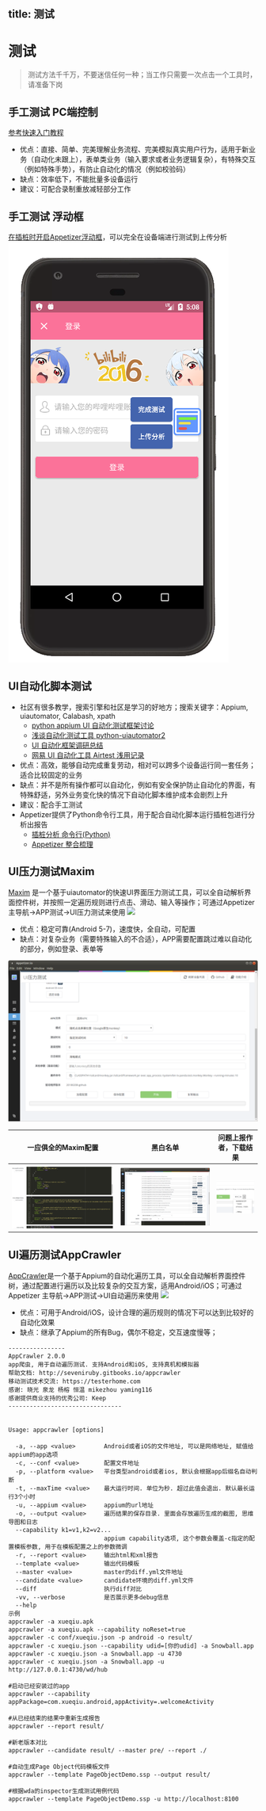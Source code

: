 title: 测试
---

# 测试

> 测试方法千千万，不要迷信任何一种；当工作只需要一次点击一个工具时，请准备下岗

## 手工测试 PC端控制
[参考快速入门教程](../get-started.html#运行测试并提交分析)
* 优点：直接、简单、完美理解业务流程、完美模拟真实用户行为，适用于新业务（自动化未跟上），表单类业务（输入要求或者业务逻辑复杂），有特殊交互（例如特殊手势），有防止自动化的情况（例如校验码）
* 缺点：效率低下，不能批量多设备运行
* 建议：可配合录制重放减轻部分工作

## 手工测试 浮动框
[在插桩时开启Appetizer浮动框](instrumentation.html#浮动框功能)，可以完全在设备端进行测试到上传分析
![](floating-menu.png)

## UI自动化脚本测试
* 社区有很多教学，搜索引擎和社区是学习的好地方；搜索关键字：Appium, uiautomator, Calabash, xpath
  * [python appium UI 自动化测试框架讨论](https://testerhome.com/topics/11866)
  * [浅谈自动化测试工具 python-uiautomator2](https://testerhome.com/topics/11357)
  * [UI 自动化框架调研总结](https://testerhome.com/topics/6602)
  * [网易 UI 自动化工具 Airtest 浅用记录](https://testerhome.com/topics/12391)
* 优点：高效，能够自动完成重复劳动，相对可以跨多个设备运行同一套任务；适合比较固定的业务
* 缺点：并不是所有操作都可以自动化，例如有安全保护防止自动化的界面，有特殊舒适，另外业务变化快的情况下自动化脚本维护成本会剧烈上升
* 建议：配合手工测试
* Appetizer提供了Python命令行工具，用于配合自动化脚本运行插桩包进行分析出报告
  * [插桩分析 命令行(Python) ](../integration/insights.py.html)
  * [Appetizer 整合梳理](https://testerhome.com/topics/10290)

## UI压力测试Maxim
[Maxim](https://github.com/zhangzhao4444/Maxim) 是一个基于uiautomator的快速UI界面压力测试工具，可以全自动解析界面控件树，并按照一定遍历规则进行点击、滑动、输入等操作；可通过Appetizer 主导航->APP测试->UI压力测试来使用
![](https://testerhome.com/uploads/photo/2018/8028ddbc-38c2-427b-8864-336e9316ed52.gif!large)
* 优点：稳定可靠(Android 5-7)，速度快，全自动，可配置
* 缺点：对复杂业务（需要特殊输入的不合适），APP需要配置跳过难以自动化的部分，例如登录、表单等

![](maxim-overview.png)

|  一应俱全的Maxim配置  | 黑白名单 | 问题上报作者，下载结果 | 
|:-----------------:| :---------------: | :--: |
|  ![](maxim-config.png) |![](maxim-whitelist.png)| ![](maxim-download-results.png)|

## UI遍历测试AppCrawler
[AppCrawler](https://testerhome.com/topics/8343)是一个基于Appium的自动化遍历工具，可以全自动解析界面控件树，通过配置进行遍历以及比较复杂的交互方案，适用Android/iOS；可通过Appetizer 主导航->APP测试->UI自动遍历来使用
![](https://testerhome.com/uploads/photo/2017/25cdb6a8-d6cb-4891-b0ff-5ccd7c3005c8.png!large)
* 优点：可用于Android/iOS，设计合理的遍历规则的情况下可以达到比较好的自动化效果
* 缺点：继承了Appium的所有Bug，偶尔不稳定，交互速度慢等；
```
----------------
AppCrawler 2.0.0
app爬虫, 用于自动遍历测试. 支持Android和iOS, 支持真机和模拟器
帮助文档: http://seveniruby.gitbooks.io/appcrawler
移动测试技术交流: https://testerhome.com
感谢: 晓光 泉龙 杨榕 恒温 mikezhou yaming116
感谢提供商业支持的优秀公司: Keep
--------------------------------


Usage: appcrawler [options]

  -a, --app <value>        Android或者iOS的文件地址, 可以是网络地址, 赋值给appium的app选项
  -c, --conf <value>       配置文件地址
  -p, --platform <value>   平台类型android或者ios, 默认会根据app后缀名自动判断
  -t, --maxTime <value>    最大运行时间. 单位为秒. 超过此值会退出. 默认最长运行3个小时
  -u, --appium <value>     appium的url地址
  -o, --output <value>     遍历结果的保存目录. 里面会存放遍历生成的截图, 思维导图和日志
  --capability k1=v1,k2=v2...
                           appium capability选项, 这个参数会覆盖-c指定的配置模板参数, 用于在模板配置之上的参数微调
  -r, --report <value>     输出html和xml报告
  --template <value>       输出代码模板
  --master <value>         master的diff.yml文件地址
  --candidate <value>      candidate环境的diff.yml文件
  --diff                   执行diff对比
  -vv, --verbose           是否展示更多debug信息
  --help
示例
appcrawler -a xueqiu.apk
appcrawler -a xueqiu.apk --capability noReset=true
appcrawler -c conf/xueqiu.json -p android -o result/
appcrawler -c xueqiu.json --capability udid=[你的udid] -a Snowball.app
appcrawler -c xueqiu.json -a Snowball.app -u 4730
appcrawler -c xueqiu.json -a Snowball.app -u http://127.0.0.1:4730/wd/hub

#启动已经安装过的app
appcrawler --capability appPackage=com.xueqiu.android,appActivity=.welcomeActivity

#从已经结束的结果中重新生成报告
appcrawler --report result/

#新老版本对比
appcrawler --candidate result/ --master pre/ --report ./

#自动生成Page Object代码模板文件
appcrawler --template PageObjectDemo.ssp --output result/

#根据wda的inspector生成测试用例代码
appcrawler --template PageObjectDemo.ssp -u http://localhost:8100
```
